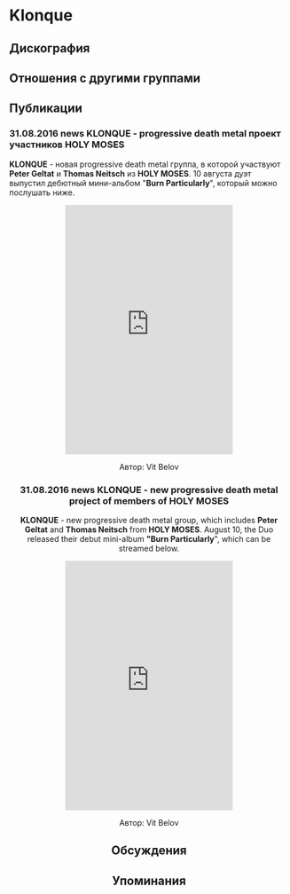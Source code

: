 # Klonque



## Дискография


## Отношения с другими группами


## Публикации

### 31.08.2016 news KLONQUE - progressive death metal проект участников HOLY MOSES

<p><strong>KLONQUE</strong> - новая progressive death metal группа, в которой участвуют <strong>Peter Geltat</strong> и <strong>Thomas Neitsch</strong> из <strong>HOLY MOSES</strong>. 10 августа дуэт выпустил дебютный мини-альбом "<strong>Burn Particularly</strong>", который можно послушать ниже.</p><p><center><iframe width="60%" height="450" scrolling="no" frameborder="no" src="https://w.soundcloud.com/player/?url=https%3A//api.soundcloud.com/playlists/248628143&color=ff5500&auto_play=false&hide_related=false&show_comments=true&show_user=true&show_reposts=false"></iframe></p>
Автор: Vit Belov

### 31.08.2016 news KLONQUE - new progressive death metal project of members of HOLY MOSES

<p><strong>KLONQUE</strong> - new progressive death metal group, which includes <strong>Peter Geltat</strong> and <strong>Thomas Neitsch</strong> from<strong> HOLY MOSES</strong>. August 10, the Duo released their debut mini-album <strong>"Burn Particularly</strong>", which can be streamed below.</p><p><center><iframe width="60%" height="450" scrolling="no" frameborder="no" src="https://w.soundcloud.com/player/?url=https%3A//api.soundcloud.com/playlists/248628143&color=ff5500&auto_play=false&hide_related=false&show_comments=true&show_user=true&show_reposts=false"></iframe></p>
Автор: Vit Belov


## Обсуждения


## Упоминания

